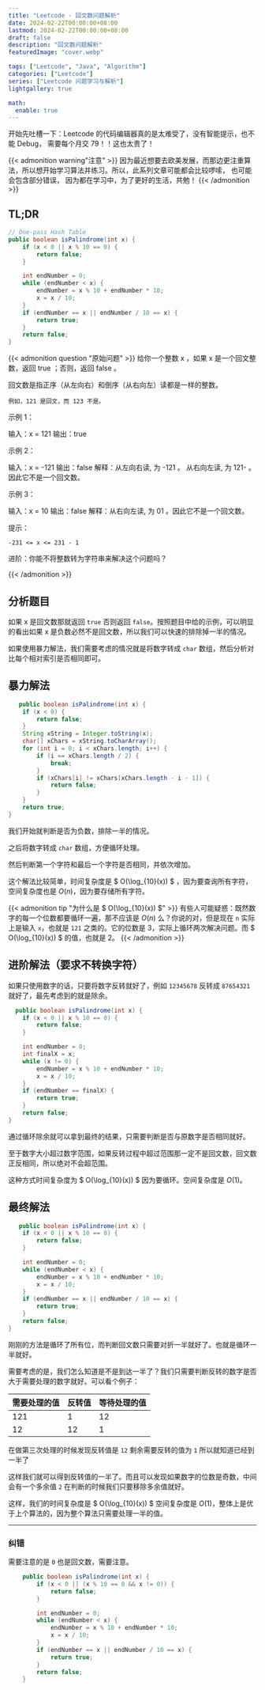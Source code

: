 ```yaml
---
title: "Leetcode - 回文数问题解析"
date: 2024-02-22T00:00:00+08:00
lastmod: 2024-02-22T00:00:00+08:00
draft: false
description: "回文数问题解析"
featuredImage: "cover.webp"

tags: ["Leetcode", "Java", "Algorithm"]
categories: ["Leetcode"]
series: ["Leetcode 问题学习与解析"]
lightgallery: true

math:
  enable: true
---
```


<!--more-->

开始先吐槽一下：Leetcode 的代码编辑器真的是太难受了，没有智能提示，也不能 Debug，
需要每个月交 79！！这也太贵了！

{{< admonition warning"注意" >}}
因为最近想要去欧美发展，而那边更注重算法，所以想开始学习算法并练习。所以，此系列文章可能都会比较啰嗦，
也可能会包含部分错误， 因为都在学习中，为了更好的生活，共勉！
{{< /admonition >}}

## TL;DR

```java
// One-pass Hash Table
public boolean isPalindrome(int x) {
    if (x < 0 || x % 10 == 0) {
        return false;
    }

    int endNumber = 0;
    while (endNumber < x) {
        endNumber = x % 10 + endNumber * 10;
        x = x / 10;
    }
    if (endNumber == x || endNumber / 10 == x) {
        return true;
    }
    return false;
}
```

{{< admonition question "原始问题" >}}
给你一个整数 x ，如果 x 是一个回文整数，返回 true ；否则，返回 false 。

回文数是指正序（从左向右）和倒序（从右向左）读都是一样的整数。

    例如，121 是回文，而 123 不是。

示例 1：

输入：x = 121
输出：true

示例 2：

输入：x = -121
输出：false
解释：从左向右读, 为 -121 。 从右向左读, 为 121- 。因此它不是一个回文数。

示例 3：

输入：x = 10
输出：false
解释：从右向左读, 为 01 。因此它不是一个回文数。

提示：

    -231 <= x <= 231 - 1

进阶：你能不将整数转为字符串来解决这个问题吗？

{{< /admonition >}}

## 分析题目

如果 x 是回文数那就返回 `true` 否则返回 `false`。按照题目中给的示例，可以明显的看出如果 x 是负数必然不是回文数，所以我们可以快速的排除掉一半的情况。

如果使用暴力解法，我们需要考虑的情况就是将数字转成 `char` 数组，然后分析对比每个相对索引是否相同即可。

## 暴力解法

```java
   public boolean isPalindrome(int x) {
    if (x < 0) {
        return false;
    }
    String xString = Integer.toString(x);
    char[] xChars = xString.toCharArray();
    for (int i = 0; i < xChars.length; i++) {
        if (i == xChars.length / 2) {
            break;
        }
        if (xChars[i] != xChars[xChars.length - i - 1]) {
            return false;
        }
    }
    return true;
}
```

我们开始就判断是否为负数，排除一半的情况。

之后将数字转成 `char` 数组，方便循环处理。

然后判断第一个字符和最后一个字符是否相同，并依次增加。

这个解法比较简单，时间复杂度是 $ O(\log_{10}(x)) $ ，因为要查询所有字符，空间复杂度也是 $O(n)$，因为要存储所有字符。

{{< admonition tip "为什么是 $ O(\log_{10}(x)) $" >}}
有些人可能疑惑：既然数字的每一个位数都要循环一遍，那不应该是 $O(n)$ 么？你说的对，但是现在 `n` 实际上是输入 `x`，也就是 `121`
之类的。它的位数是 3，实际上循环两次解决问题。而 $ O(\log_{10}(x)) $ 的值，也就是 2。
{{< /admonition >}}

## 进阶解法（要求不转换字符）

如果只使用数字的话，只要将数字反转就好了，例如 `12345678` 反转成 `87654321` 就好了，最先考虑到的就是除余。

```java
  public boolean isPalindrome(int x) {
    if (x < 0 || x % 10 == 0) {
        return false;
    }

    int endNumber = 0;
    int finalX = x;
    while (x != 0) {
        endNumber = x % 10 + endNumber * 10;
        x = x / 10;
    }
    if (endNumber == finalX) {
        return true;
    }
    return false;
}
```

通过循环除余就可以拿到最终的结果，只需要判断是否与原数字是否相同就好。

至于数字大小超过数字范围，如果反转过程中超过范围那一定不是回文数，回文数正反相同，所以绝对不会超范围。

这种方式时间复杂度为 $ O(\log_{10}(x)) $ 因为要循环。空间复杂度是 $O(1)$。


## 最终解法

```java
   public boolean isPalindrome(int x) {
    if (x < 0 || x % 10 == 0) {
        return false;
    }

    int endNumber = 0;
    while (endNumber < x) {
        endNumber = x % 10 + endNumber * 10;
        x = x / 10;
    }
    if (endNumber == x || endNumber / 10 == x) {
        return true;
    }
    return false;
}
```

刚刚的方法是循环了所有位，而判断回文数只需要对折一半就好了。也就是循环一半就好。

需要考虑的是，我们怎么知道是不是到达一半了？我们只需要判断反转的数字是否大于需要处理的数字就好。可以看个例子：

| 需要处理的值 | 反转值 | 等待处理的值 |
|---|---|---|
| 121 | 1 | 12 |
| 12 | 12 | 1 |

在做第三次处理的时候发现反转值是 `12` 剩余需要反转的值为 `1` 所以就知道已经到一半了

这样我们就可以得到反转值的一半了。而且可以发现如果数字的位数是奇数，中间会有一个多余值 `2` 在判断的时候我们只要移除多余值就好。

这样，我们的时间复杂度是 $ O(\log_{10}(x)) $ 空间复杂度是 $O(1)$，整体上是优于上个算法的，因为整个算法只需要处理一半的值。

---

### 纠错

需要注意的是 `0` 也是回文数，需要注意。

```java {linenos=table,hl_lines=[2]}
    public boolean isPalindrome(int x) {
        if (x < 0 || (x % 10 == 0 && x != 0)) {
            return false;
        }

        int endNumber = 0;
        while (endNumber < x) {
            endNumber = x % 10 + endNumber * 10;
            x = x / 10;
        }
        if (endNumber == x || endNumber / 10 == x) {
            return true;
        }
        return false;
    }
```

